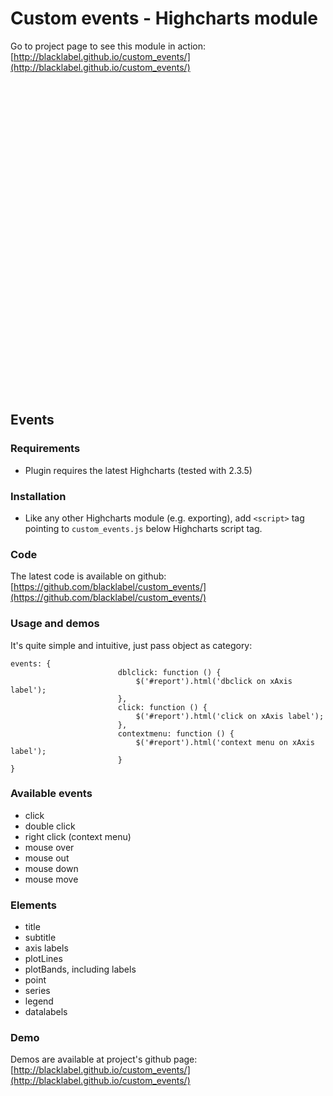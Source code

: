 <script src="http://code.jquery.com/jquery-1.9.1.min.js"></script>
<script src="http://code.highcharts.com/highcharts.js"></script>
<script src="./customEvents.js"></script>

# Custom events - Highcharts module

Go to project page to see this module in action: [http://blacklabel.github.io/custom_events/](http://blacklabel.github.io/custom_events/)


<div id="chart" style="height: 500px"></div>
<h2>Events</h2>
<div id="report"></div>
<script>
window.chart = new Highcharts.Chart({
            chart:{
                renderTo: 'chart'
            },
            title: {
                events: {
                    dblclick: function () {
                        $('#report').html('dbclick on title');
                    },
                    click: function () {
                        $('#report').html('click on title');
                    },
                    contextmenu: function () {
                        $('#report').html('context menu on title ');
                    }
                }
            },
            yAxis: [{
                plotLines: [{
                    color: '#FF0000',
                    width: 10,
                    value: 70,
                    events: {
                        dblclick: function () {
                            $('#report').html('dbclick on plotline');
                        },
                        click: function () {
                            $('#report').html('click on plotline');
                        },
                        contextmenu: function () {
                            $('#report').html('context menu on plotline');
                        }
                    }
                }],
                plotBands: [{ // mark the weekend
                    color: '#FCFFC5',
                    from: 100,
                    to: 200,
                    events: {
                        dblclick: function () {
                            $('#report').html('dbclick on plotband');
                        },
                        click: function () {
                            $('#report').html('click on plotband');
                        },
                        contextmenu: function () {
                            $('#report').html('context menu on plotband');
                        }
                    }
                }],
                labels: {
                    events: {
                        dblclick: function () {
                            $('#report').html('dbclick on yAxis label');
                        },
                        click: function () {
                            $('#report').html('click on yAxis label');
                        },
                        contextmenu: function () {
                            $('#report').html('context menu on yAxis label');
                        }
                    }
                }
            }, {
                opposite: true,
                linkedTo: 0,
                labels: {
                    events: {
                        dblclick: function () {
                            $('#report').html('dbclick on yAxis label');
                        },
                        click: function () {
                            $('#report').html('click yAxis label');
                        },
                        contextmenu: function () {
                            $('#report').html('context menu yAXIS 2');
                        }
                    }
                }
            }],
            xAxis: {
                labels: {
                    rotation: -45,
                    events: {
                        dblclick: function () {
                            $('#report').html('dbclick on xAxis label');
                        },
                        click: function () {
                            $('#report').html('click on xAxis label');
                        },
                        contextmenu: function () {
                            $('#report').html('context menu on xAxis label');
                        }
                    }
                }
            },
            plotOptions: {
                series: {
                    dataLabels:{
                        enabled:true,
                        events:{
                            dblclick: function () {
                                $('#report').html('dbclick on datalabel');
                            },
                            click: function () {
                                $('#report').html('click on datalabel');
                            },
                            contextmenu: function () {
                                $('#report').html('context menu on datalabel');
                            }
                        }
                    },
                    events: {
                        dblclick: function () {
                            $('#report').html('dbclick on serie');
                        },
                        click: function () {
                            $('#report').html('click on serie');
                        },
                        contextmenu: function () {
                            $('#report').html('context menu on serie');
                        }
                    },
                    point: {
                        events: {
                            dblclick: function () {
                                $('#report').html('dbclick on serie point');
                            },
                            click: function () {
                                $('#report').html('click on serie point');
                            },
                            contextmenu: function () {
                                $('#report').html('context menu on serie point');
                            }
                        }
                    }
                }
            },
            legend: {
                itemEvents: {
                    dblclick: function () {
                        $('#report').html('dbclick on legend item');
                    },
                    click: function () {
                        $('#report').html('click on legend item');
                    },
                    contextmenu: function () {
                        $('#report').html('context menu on legend item ');
                    }
                }
            },
            series: [{
                data: [29.9, 71.5, 106.4, 129.2, 144.0, 176.0, 135,43]
            },{
                type:'column',
                data: [50,16,21,11,22,12]
            }]

        });
</script>

### Requirements

* Plugin requires the latest Highcharts (tested with 2.3.5)

### Installation

* Like any other Highcharts module (e.g. exporting), add `<script>` tag pointing to `custom_events.js` below Highcharts script tag.

### Code

The latest code is available on github: [https://github.com/blacklabel/custom_events/](https://github.com/blacklabel/custom_events/)

### Usage and demos

It's quite simple and intuitive, just pass object as category:

```
events: {
                        dblclick: function () {
                            $('#report').html('dbclick on xAxis label');
                        },
                        click: function () {
                            $('#report').html('click on xAxis label');
                        },
                        contextmenu: function () {
                            $('#report').html('context menu on xAxis label');
                        }
}
```
### Available events

* click
* double click
* right click (context menu)
* mouse over
* mouse out
* mouse down
* mouse move

### Elements

* title
* subtitle
* axis labels
* plotLines
* plotBands, including labels
* point
* series
* legend
* datalabels

### Demo

Demos are available at project's github page: [http://blacklabel.github.io/custom_events/](http://blacklabel.github.io/custom_events/)
